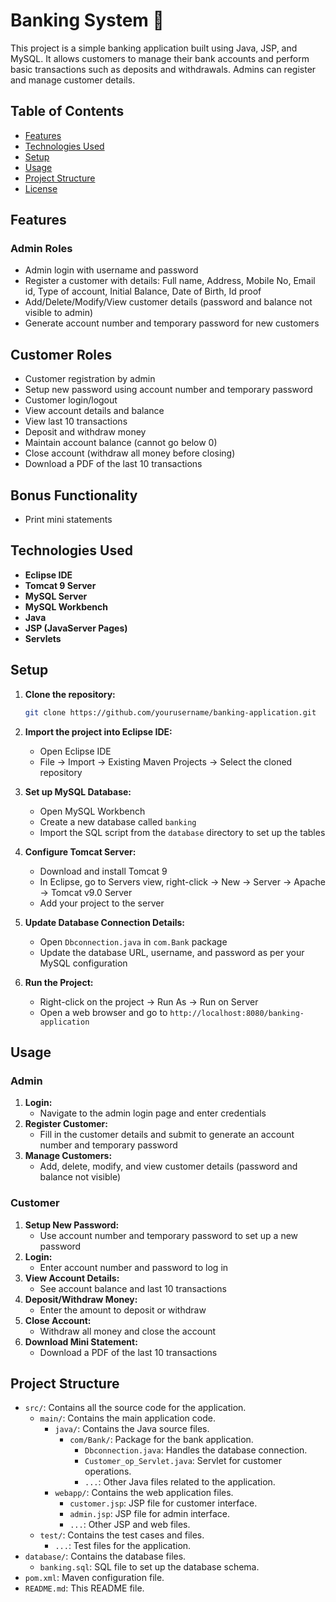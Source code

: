 
# Banking System 🏦

This project is a simple banking application built using Java, JSP, and MySQL. It allows customers to manage their bank accounts and perform basic transactions such as deposits and withdrawals. Admins can register and manage customer details.


## Table of Contents

- [Features](#features)
- [Technologies Used](#technologies-used)
- [Setup](#setup)
- [Usage](#usage)
- [Project Structure](#project-structure)
- [License](#license)

## Features

### Admin Roles
- Admin login with username and password
- Register a customer with details: Full name, Address, Mobile No, Email id, Type of account, Initial Balance, Date of Birth, Id proof
- Add/Delete/Modify/View customer details (password and balance not visible to admin)
- Generate account number and temporary password for new customers

## Customer Roles
- Customer registration by admin
- Setup new password using account number and temporary password
- Customer login/logout
- View account details and balance
- View last 10 transactions
- Deposit and withdraw money
- Maintain account balance (cannot go below 0)
- Close account (withdraw all money before closing)
- Download a PDF of the last 10 transactions

## Bonus Functionality


- Print mini statements
## Technologies Used

- **Eclipse IDE**
- **Tomcat 9 Server**
- **MySQL Server**
- **MySQL Workbench**
- **Java**
- **JSP (JavaServer Pages)**
- **Servlets**

## Setup

1. **Clone the repository:**
    ```bash
    git clone https://github.com/yourusername/banking-application.git
    ```

2. **Import the project into Eclipse IDE:**
    - Open Eclipse IDE
    - File -> Import -> Existing Maven Projects -> Select the cloned repository

3. **Set up MySQL Database:**
    - Open MySQL Workbench
    - Create a new database called `banking`
    - Import the SQL script from the `database` directory to set up the tables

4. **Configure Tomcat Server:**
    - Download and install Tomcat 9
    - In Eclipse, go to Servers view, right-click -> New -> Server -> Apache -> Tomcat v9.0 Server
    - Add your project to the server

5. **Update Database Connection Details:**
    - Open `Dbconnection.java` in `com.Bank` package
    - Update the database URL, username, and password as per your MySQL configuration

6. **Run the Project:**
    - Right-click on the project -> Run As -> Run on Server
    - Open a web browser and go to `http://localhost:8080/banking-application`

## Usage

### Admin
1. **Login:**
    - Navigate to the admin login page and enter credentials
2. **Register Customer:**
    - Fill in the customer details and submit to generate an account number and temporary password
3. **Manage Customers:**
    - Add, delete, modify, and view customer details (password and balance not visible)

### Customer
1. **Setup New Password:**
    - Use account number and temporary password to set up a new password
2. **Login:**
    - Enter account number and password to log in
3. **View Account Details:**
    - See account balance and last 10 transactions
4. **Deposit/Withdraw Money:**
    - Enter the amount to deposit or withdraw
5. **Close Account:**
    - Withdraw all money and close the account
6. **Download Mini Statement:**
    - Download a PDF of the last 10 transactions
## Project Structure

- `src/`: Contains all the source code for the application.
  - `main/`: Contains the main application code.
    - `java/`: Contains the Java source files.
      - `com/Bank/`: Package for the bank application.
        - `Dbconnection.java`: Handles the database connection.
        - `Customer_op_Servlet.java`: Servlet for customer operations.
        - `...`: Other Java files related to the application.
    - `webapp/`: Contains the web application files.
      - `customer.jsp`: JSP file for customer interface.
      - `admin.jsp`: JSP file for admin interface.
      - `...`: Other JSP and web files.
  - `test/`: Contains the test cases and files.
    - `...`: Test files for the application.
- `database/`: Contains the database files.
  - `banking.sql`: SQL file to set up the database schema.
- `pom.xml`: Maven configuration file.
- `README.md`: This README file.
